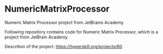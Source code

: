 # NumericMatrixProcessor
Numeric Matrix Processor project from JetBrains Academy

Following repository contains code for Numeric Matrix Processor, which is a project from JetBrain Academy.

Descrition of the project: https://hyperskill.org/projects/60

